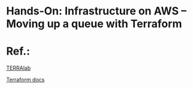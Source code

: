 # Hands-On: Infrastructure on AWS – Moving up a queue with Terraform



# Ref.:

[TERRAlab](http://www2.decom.ufop.br/terralab/hands-on-parte-1-infraestrutura-na-aws-subindo-uma-fila-com-o-terraform/)

[Terraform docs](https://registry.terraform.io/providers/hashicorp/aws/latest/docs)